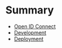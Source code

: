 # Summary

* [Open ID Connect](docs/OPENID.md)
* [Development](docs/DEVELOPMENT.md)
* [Deployment](docs/DEPLOYMENT.md)
